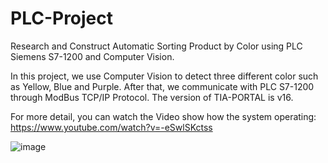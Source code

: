 # PLC-Project
Research and Construct Automatic Sorting Product by Color using PLC Siemens S7-1200 and Computer Vision.

In this project, we use Computer Vision to detect three different color such as Yellow, Blue and Purple. After that, we communicate with PLC S7-1200 through ModBus TCP/IP Protocol. The version of TIA-PORTAL is v16.

For more detail, you can watch the Video show how the system operating: https://www.youtube.com/watch?v=-eSwlSKctss




![image](https://user-images.githubusercontent.com/57007844/215116933-0fb82ca6-55ec-4c69-9634-17fe79dc63d4.png)

